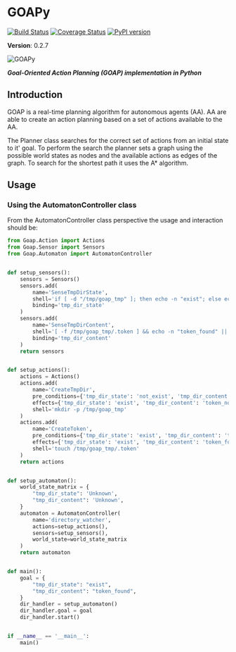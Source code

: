 # GOAPy 
[![Build Status](https://travis-ci.com/leopepe/GOApy.svg?branch=v0.2.0)](https://travis-ci.com/leopepe/GOApy) [![Coverage Status](https://coveralls.io/repos/github/leopepe/GOApy/badge.svg?branch=v0.2.0)](https://coveralls.io/github/leopepe/GOApy?branch=v0.2.0) [![PyPI version](https://badge.fury.io/py/goap.svg)](https://badge.fury.io/py/goap)

**Version**: 0.2.7

![GOAPy](docs/_static/rdaneelolivaw.jpg "Oh my god, it's full of stars!")

***Goal-Oriented Action Planning (GOAP) implementation in Python***


## Introduction

GOAP is a real-time planning algorithm for autonomous agents (AA).
AA are able to create an action planning based on a set of actions available to the AA. 

The Planner class searches for the correct set of actions from an initial state to it' goal. 
To perform the search the planner sets a graph using the possible world states as nodes and the available actions as edges of the graph. To search  for the shortest path it uses the A* algorithm.  

## Usage

### Using the AutomatonController class

From the AutomatonController class perspective the usage and interaction should be:

```python
from Goap.Action import Actions
from Goap.Sensor import Sensors
from Goap.Automaton import AutomatonController


def setup_sensors():
    sensors = Sensors()
    sensors.add(
        name='SenseTmpDirState',
        shell='if [ -d "/tmp/goap_tmp" ]; then echo -n "exist"; else echo -n "not_exist"; fi',
        binding='tmp_dir_state'
    )
    sensors.add(
        name='SenseTmpDirContent',
        shell='[ -f /tmp/goap_tmp/.token ] && echo -n "token_found" || echo -n "token_not_found"',
        binding='tmp_dir_content'
    )
    return sensors


def setup_actions():
    actions = Actions()
    actions.add(
        name='CreateTmpDir',
        pre_conditions={'tmp_dir_state': 'not_exist', 'tmp_dir_content': 'token_not_found'},
        effects={'tmp_dir_state': 'exist', 'tmp_dir_content': 'token_not_found'},
        shell='mkdir -p /tmp/goap_tmp'
    )
    actions.add(
        name='CreateToken',
        pre_conditions={'tmp_dir_state': 'exist', 'tmp_dir_content': 'token_not_found'},
        effects={'tmp_dir_state': 'exist', 'tmp_dir_content': 'token_found'},
        shell='touch /tmp/goap_tmp/.token'
    )
    return actions


def setup_automaton():
    world_state_matrix = {
        "tmp_dir_state": 'Unknown',
        "tmp_dir_content": 'Unknown',
    }
    automaton = AutomatonController(
        name='directory_watcher',
        actions=setup_actions(),
        sensors=setup_sensors(),
        world_state=world_state_matrix
    )
    return automaton


def main():
    goal = {
        "tmp_dir_state": "exist",
        "tmp_dir_content": "token_found",
    }
    dir_handler = setup_automaton()
    dir_handler.goal = goal
    dir_handler.start()


if __name__ == '__main__':
    main()
```

